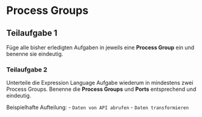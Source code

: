 # Process Groups

## Teilaufgabe 1

Füge alle bisher erledigten Aufgaben in jeweils eine **Process Group** ein und benenne sie eindeutig.

### Teilaufgabe 2

Unterteile die Expression Language Aufgabe wiederum in mindestens zwei Process Groups.
Benenne die **Process Groups** und **Ports** entsprechend und eindeutig.

Beispielhafte Aufteilung:
    - `Daten von API abrufen`
    - `Daten transformieren`
